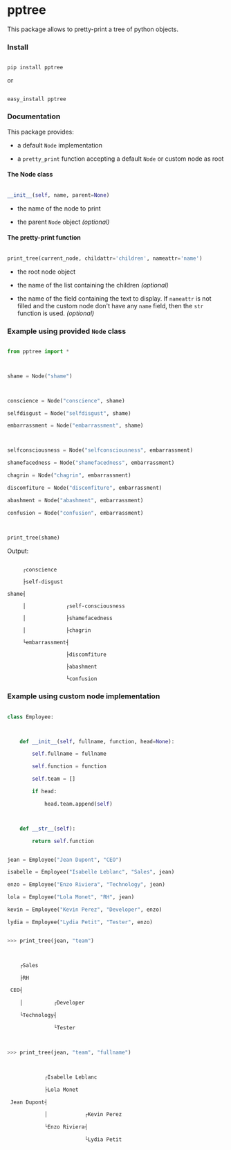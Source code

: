 # pptree
This package allows to pretty-print a tree of python objects.

### Install
```
pip install pptree
```
or
```
easy_install pptree
```

### Documentation
This package provides:
- a default `Node` implementation
- a `pretty_print` function accepting a default `Node` or custom node as root

#### The Node class
```python
__init__(self, name, parent=None)
```
- the name of the node to print
- the parent `Node` object *(optional)*

#### The pretty-print function
```python
print_tree(current_node, childattr='children', nameattr='name')
```

- the root node object
- the name of the list containing the children *(optional)*
- the name of the field containing the text to display. If `nameattr` is not filled and the custom node don't have any `name` field, then the `str` function is used.  *(optional)*

### Example using provided `Node` class
```python
from pptree import *

shame = Node("shame")

conscience = Node("conscience", shame)
selfdisgust = Node("selfdisgust", shame)
embarrassment = Node("embarrassment", shame)

selfconsciousness = Node("selfconsciousness", embarrassment)
shamefacedness = Node("shamefacedness", embarrassment)
chagrin = Node("chagrin", embarrassment)
discomfiture = Node("discomfiture", embarrassment)
abashment = Node("abashment", embarrassment)
confusion = Node("confusion", embarrassment)
  
print_tree(shame)
```
Output:
```
     ┌conscience
     ├self-disgust
shame┤
     │             ┌self-consciousness
     │             ├shamefacedness
     │             ├chagrin
     └embarrassment┤
                   ├discomfiture
                   ├abashment
                   └confusion
```

### Example using custom node implementation
```python
class Employee:

    def __init__(self, fullname, function, head=None):
        self.fullname = fullname
        self.function = function
        self.team = []
        if head:
            head.team.append(self)

    def __str__(self):
        return self.function
```

```python
jean = Employee("Jean Dupont", "CEO")
isabelle = Employee("Isabelle Leblanc", "Sales", jean)
enzo = Employee("Enzo Riviera", "Technology", jean)
lola = Employee("Lola Monet", "RH", jean)
kevin = Employee("Kevin Perez", "Developer", enzo)
lydia = Employee("Lydia Petit", "Tester", enzo)
```
```python
>>> print_tree(jean, "team")

    ┌Sales
    ├RH
 CEO┤
    │          ┌Developer
    └Technology┤
               └Tester

>>> print_tree(jean, "team", "fullname")

            ┌Isabelle Leblanc
            ├Lola Monet
 Jean Dupont┤
            │            ┌Kevin Perez
            └Enzo Riviera┤
                         └Lydia Petit
```